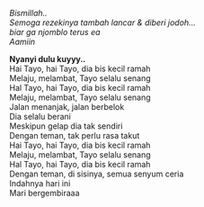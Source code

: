<i>Bismillah..
<br>Semoga rezekinya tambah lancar & diberi jodoh...
<br>biar ga njomblo terus ea
<br>Aamiin</i>

<b>Nyanyi dulu kuyyy..</b>
<br>Hai Tayo, hai Tayo, dia bis kecil ramah
<br>Melaju, melambat, Tayo selalu senang
<br>Hal Tayo, hai Tayo, dia bis kecil ramah
<br>Melaju, melambat, Tayo selalu senang
<br>Jalan menanjak, jalan berbelok
<br>Dia selalu berani
<br>Meskipun gelap dia tak sendiri
<br>Dengan teman, tak perlu rasa takut
<br>Hai Tayo, hai Tayo, dia bis kecil ramah
<br>Melaju, melambat, Tayo selalu senang
<br>Hal Tayo, hai Tayo, dia bis kecil ramah
<br>Dengan teman, di sisinya, semua senyum ceria
<br>Indahnya hari ini
<br>Mari bergembiraaa
